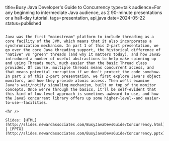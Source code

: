 title=Busy Java Developer's Guide to Concurrency
type=talk
audience=For any beginning to intermediate Java audience, as 2 90-minute presentations or a half-day tutorial.
tags=presentation, api,java
date=2024-05-22
status=published
~~~~~~

Java was the first "mainstream" platform to include threading as a core facility of the JVM, which means that it also incorporates a synchronization mechanism. In part 1 of this 2-part presentation, we go over the core Java threading support, the historical difference of "native" vs "green" threads (and why it matters today), and how Java5 introduced a number of useful abstractions to help make spinning up and using Threads much, much easier than the basic Thread class provides. Of course, multiple threads means concurrent access, and that means potential corruption if we don't protect the code somehow. In part 2 of this 2-part presentation, we first explore Java's object monitors, and how they provide atomic access. Then we'll examine Java's wait/notify signaling mechanism, built on top of the monitor concepts. Once we're through the basics, it'll be self-evident that this kind of low-level approach is sometimes awkward to use, and how the Java5 concurrent library offers up some higher-level--and easier-to-use--facilities.
    
<hr />

Slides: [HTML](http://slides.newardassociates.com/BusyJavaDevsGuide/Concurrency.html) | [PPTX](http://slides.newardassociates.com/BusyJavaDevsGuide/Concurrency.pptx)
